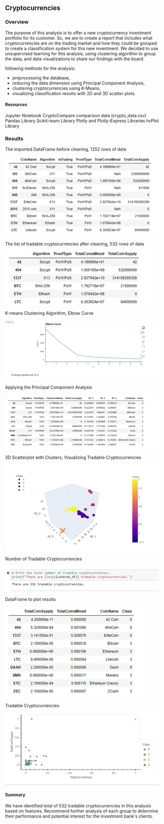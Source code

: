 
## Cryptocurrencies

### Overview
The purpose of this analysis is to offer a new cryptocurrency investment portfolio for its customer. So, we are to create a report that includes what cryptocurrencies are on the trading market and how they could be grouped to create a classification system for this new investment. We decided to use unsupervised learning for this analysis, using clustering algorithm to group the data, and data visualizations to share our findings with the board.

following methods for the analysis:
- preprocessing the database,
- reducing the data dimension using Principal Component Analysis,
- clustering cryptocurrencies using K-Means,
- visualizing classification results with 2D and 3D scatter plots.

#### Resources

Jupyter Notebook
CryptoCompare comparison data (crypto_data.csv)
Pandas Library
Scikit-learn Library
Plotly and Plotly-Express Libraries
hvPlot Library

### Results

The imported DataFrame before cleaning, 1252 rows of data

![](https://github.com/AshleshaV/Cryptocurrencies/blob/main/images/dataframe_before_cleaning.PNG?raw=true)

The list of tradable cryptocurrencies after cleaning, 532 rows of data

![](https://github.com/AshleshaV/Cryptocurrencies/blob/main/images/dataframe_after_cleaning.PNG.jpg?raw=true)

K-means Clustering Algorithm, Elbow Curve

![](https://github.com/AshleshaV/Cryptocurrencies/blob/main/images/elbow_curve.PNG.jpg?raw=true)

Applying the Principal Component Analysis

![](https://github.com/AshleshaV/Cryptocurrencies/blob/main/images/dataframe_after_PCA.PNG.jpg?raw=true)

3D Scatterplot with Clusters, Visualizing Tradable Cryptocurrencies

![](https://github.com/AshleshaV/Cryptocurrencies/blob/main/images/3D_model.png.jpg?raw=true)

Number of Tradable Cryptocurrencies

![](https://github.com/AshleshaV/Cryptocurrencies/blob/main/images/number_of_tradable_cryptos.PNG.jpg?raw=true)

DataFrame to plot results

![](https://github.com/AshleshaV/Cryptocurrencies/blob/main/images/dataframe_for_Cryptos.PNG.jpg?raw=true)

Tradable Cryptocurrencies

![](https://github.com/AshleshaV/Cryptocurrencies/blob/main/images/tradable_crypto_results.png.jpg?raw=true)


#### Summary
We have identified total of 532 tradable cryptocurrencies in this analysis based on features.
Recommend further analysis of each group to determine their performance and potential interest for the investment bank's clients.

